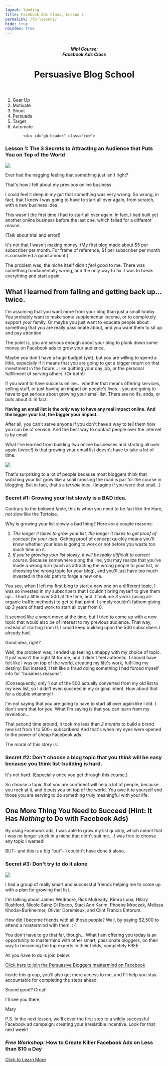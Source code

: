 ```yaml
---
layout: landing
title: Facebook Ads Class, Lesson 1
permalink: /fb-lesson1/
hide: true
noindex: true
---
```


<div class="container-fluid">
<header class="course-header">

<div class="branding">
<img class="avatar" src="/img/fb.png" alt="">
<h5 class="float-left course-title">Mini Course:<br>Facebook Ads Class</h5>
<h1 class="site-title float-right">Persuasive Blog School</h1>
</div>
</header>

<div style="clear: both;"></div>

<ol class="progtrckr" data-progtrckr-steps="6">
    <li class="progtrckr-done-green">Gear Up</li><!--
 --><li class="progtrckr-todo">Motivate</li><!--
 --><li class="progtrckr-todo">Shoot</li><!--
 --><li class="progtrckr-todo">Persuade</li><!--
  --><li class="progtrckr-todo">Target</li><!--
 --><li class="progtrckr-todo">Automate</li>
</ol>

            <div id="gb-header" class="row">
<h3 class="no-padding-top no-padding-bottom margin-0">Lesson 1: The 3 Secrets to Attracting an Audience that Puts You on Top of the World</h3>
            </div>


<div class="padding-regular">

<div class="text-align-left">
<img src="/img/man-mountains.jpg" class="image-right">
<p>Ever had the nagging feeling that something just isn't right?</p>

<p>That's how I felt about my previous online business.</p>

<p>I could feel it deep in my gut that something was very wrong. So wrong, in fact, that I knew I was going to have to start all over again, from scratch, with a new business idea.</p>

<p>This wasn't the first time I had to start all over again. In fact, I had built yet another online business before the last one, which failed for a different reason.</p>

<p>(Talk about trial and error!)</p>

<p>It's not that I wasn't making money. (My first blog made about $5 per subscriber per month. For frame of reference, $1 per subscriber per month is considered a good amount.)</p>

<p>The problem was, the niche itself didn't <em>feel</em> good to me. There was something fundamentally wrong, and the only way to fix it was to break everything and start again.</p>

<h2>What I learned from falling and getting back up... twice.</h2>

<p>I'm assuming that you want more from your blog than just a small hobby. You probably want to make some supplemental income, or to completely support your family. Or maybe you just want to educate people about something that you are really passionate about, and you want them to sit up and pay attention.</p>

<p>The point is, you are serious enough about your blog to plunk down some money on Facebook ads to grow your audience.</p>

<p>Maybe you don't have a huge budget (yet), but you are willing to spend a little, especially if it means that you are going to get a bigger return on that investment in the future... like quitting your day job, or the personal fulfillment of serving others. (Or both!)</p>

<p>If you want to have success online... whether that means offering services, selling stuff, or just having an impact on people's lives... you are going to have to get serious about growing your email list. There are no ifs, ands, or buts about it. In fact:</p>

<div class="green-box">
<p><strong>Having an email list is the <em>only</em> way to have any real impact online. And the bigger your list, the bigger your impact.</strong></p>
</div>

<p>After all, you can't serve anyone if you don't have a way to tell them how you can be of service. And the best way to contact people over the internet is by email.</p>

<p>What I've learned from building two online businesses and starting all over again (twice!) is that growing your email list doesn't have to take a lot of time.</p>

<img src="/img/snail.jpg" class="image-right">

<p>That's surprising to a lot of people because most bloggers think that watching your list grow like a snail crossing the road is par for the course in blogging. But in fact, that's a <em>terrible</em> idea. (Imagine if you were that snail...)</p>

<h3>Secret #1: Growing your list slowly is a BAD idea.</h3>

<p>Contrary to the beloved fable, this is when you need to be fast like the Hare, <em>not</em> slow like the Tortoise.</p>

<p>Why is growing your list slowly a bad thing? Here are a couple reasons:</p>

<ol>
<li><em>The longer it takes to grow your list, the longer it takes to get proof of concept for your idea.</em> Getting proof of concept quickly means you'll know whether your idea is going to work or not before you waste too much time on it.</li>
<li><em>If you're growing your list slowly, it will be really difficult to correct course.</em> Because somewhere along the line, you may realize that you've made a wrong turn (such as attracting the wrong people to your list, or choosing the wrong topic for your blog), and you'll just have too much invested in the old path to forge a new one.</li>
</ol>

<p>You see, when I left my first blog to start a new one on a different topic, I was so invested in my subscribers that I couldn't bring myself to give them up... I had a little over 500 at the time, and it took me <em>3 years</em> (using all-organic traffic methods) to get to that point. I simply couldn't fathom giving up 3 years of hard work to start all over from 0.</p>

<p>It seemed like a smart move at the time, but I tried to come up with a new topic that would also be of interest to my previous audience. That way, instead of starting from 0, I could keep building upon the 500 subscribers I already had.</p>

<p>Good idea, right?</p>

<p>Well, the problem was, I ended up feeling unhappy with my choice of topic. It just wasn't the right fit for me, and it didn't feel authentic. I should have felt like I was on top of the world, creating my life's work, fulfilling my destiny! But instead, I felt like a fraud doing something I had forced myself into for "business reasons".</p>

<p>(Consequently, only 1 out of the 500 actually converted from my old list to my new list, so I didn't even succeed in my original intent. How about that for a double whammy!)</p>

<p>I'm not saying that you are going to have to start all over again like I did. I don't want that for you. What I'm saying is that you can learn from my revelation...</p>

<p>That second time around, it took me less than <em>2 months</em> to build a brand new list from 1 to 500+ subscribers! And that's when my eyes were opened to the power of cheap Facebook ads.</p>

<p>The moral of this story is:

<h3>Secret #2: Don't choose a blog topic that you <em>think</em> will be easy because you think list-building is hard.</h3>

<p>It's not hard. (Especially once you get through this course.)</p>

<p>So choose a topic that you are confident will help a lot of people, because you rock at it, and it puts you on top of the world. You owe it to yourself and those you are serving to do something truly meaningful with your life.</p>

<h2>One More Thing You Need to Succeed (Hint: It Has <em>Nothing</em> to Do with Facebook Ads)</h2>

<p>By using Facebook ads, I was able to grow my list quickly, which meant that I was no longer stuck in a niche that didn't suit me... I was free to choose any topic I wanted!</p>

<p>BUT– and this is a <em>big</em> "but"– I couldn't have done it alone.</p>

<h3>Secret #3: Don't try to do it alone</h3>

<img src="/img/mastermind.jpg" class="image-right medium">
<p>I had a group of really smart and successful friends helping me to come up with a plan for growing that list.</p>

<p>I'm talking about James Wedmore, Rick Mulready, Kimra Luna, Hilary Rushford, Nicole Sainz Di Rocco, Staci Ann Karim, Phoebe Mroczek, Melissa Khodai-Burkheimer, Olivier Doremieux, and Clint Francis Entorum.</p>

<p>How did I become friends with all those people? Well, by paying $2,500 to attend a mastermind with them. :-)</p>

<p>You don't have to go that far, though... What I am offering you today is an opportunity to mastermind with other smart, passionate bloggers, on their way to becoming the top experts in their fields, completely FREE.</p>

<p>All you have to do is join below:</p>

<p><a href="https://www.facebook.com/groups/persuasiveblog/">Click here to join the Persuasive Bloggers mastermind on Facebook</a></p>

<p>Inside this group, you'll also get more access to me, and I'll help you stay accountable for completing the steps ahead.</p>

<p>Sound good? Great!</p>

<p>I'll see you there,</p>

<p>Mary</p>

<p>P.S. In the next lesson, we'll cover the first step to a wildly successful Facebook ad campaign: creating your irresistible incentive. Look for that next week!</p>

</div>
</div>

</div>


<div class="offer-box">
<h3><em>Free Workshop:</em> How to Create Killer Facebook Ads on Less than $10 a Day</h3>
<a class="button button-large green-button" href="http://fbadsfornewbies.com/maryweb">Click to Learn More</a>
<p>  </p>
</div>
